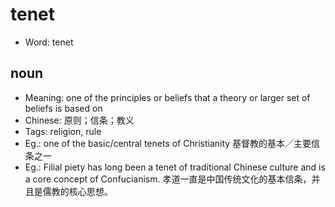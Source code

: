 # tenet

- Word: tenet

## noun

- Meaning: one of the principles or beliefs that a theory or larger set of beliefs is based on
- Chinese: 原则；信条；教义
- Tags: religion, rule
- Eg.: one of the basic/central tenets of Christianity 基督教的基本╱主要信条之一
- Eg.: Filial piety has long been a tenet of traditional Chinese culture and is a core concept of Confucianism. 孝道一直是中国传统文化的基本信条，并且是儒教的核心思想。

